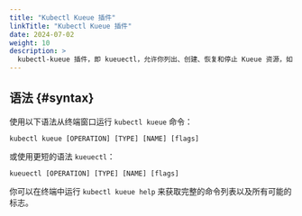 ```yaml
---
title: "Kubectl Kueue 插件"
linkTitle: "Kubectl Kueue 插件"
date: 2024-07-02
weight: 10
description: >
  kubectl-kueue 插件，即 kueuectl，允许你列出、创建、恢复和停止 Kueue 资源，如 resourceflavor、clusterqueues、localqueues 和 workloads。
---
```


## 语法 {#syntax}

使用以下语法从终端窗口运行 `kubectl kueue` 命令：

```shell
kubectl kueue [OPERATION] [TYPE] [NAME] [flags]
```

或使用更短的语法 `kueuectl`：

```shell
kueuectl [OPERATION] [TYPE] [NAME] [flags]
```

你可以在终端中运行 `kubectl kueue help` 来获取完整的命令列表以及所有可能的标志。